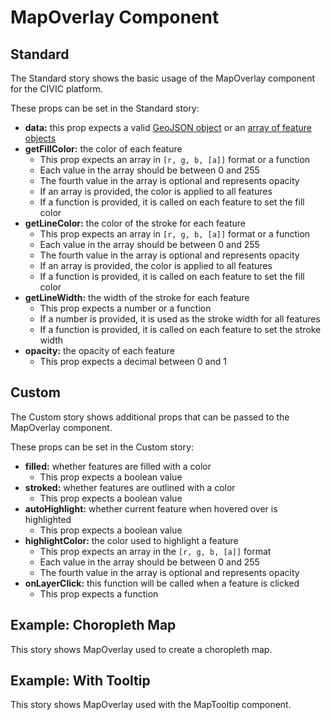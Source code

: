 # MapOverlay Component

## Standard

The Standard story shows the basic usage of the MapOverlay component for the CIVIC platform.

These props can be set in the Standard story:

- **data:** this prop expects a valid [GeoJSON object](https://tools.ietf.org/html/rfc7946#section-3) or an [array of feature objects](https://tools.ietf.org/html/rfc7946#section-3.2)
- **getFillColor:** the color of each feature
  - This prop expects an array in `[r, g, b, [a]]` format or a function
  - Each value in the array should be between 0 and 255
  - The fourth value in the array is optional and represents opacity
  - If an array is provided, the color is applied to all features
  - If a function is provided, it is called on each feature to set the fill color
- **getLineColor:** the color of the stroke for each feature
  - This prop expects an array in `[r, g, b, [a]]` format or a function
  - Each value in the array should be between 0 and 255
  - The fourth value in the array is optional and represents opacity
  - If an array is provided, the color is applied to all features
  - If a function is provided, it is called on each feature to set the fill color
- **getLineWidth:** the width of the stroke for each feature
  - This prop expects a number or a function
  - If a number is provided, it is used as the stroke width for all features
  - If a function is provided, it is called on each feature to set the stroke width
- **opacity:** the opacity of each feature
  - This prop expects a decimal between 0 and 1

## Custom

The Custom story shows additional props that can be passed to the MapOverlay component.

These props can be set in the Custom story:

- **filled:** whether features are filled with a color
  - This prop expects a boolean value
- **stroked:** whether features are outlined with a color
  - This prop expects a boolean value
- **autoHighlight:** whether current feature when hovered over is highlighted
  - This prop expects a boolean value
- **highlightColor:** the color used to highlight a feature
  - This prop expects an array in the `[r, g, b, [a]]` format
  - Each value in the array should be between 0 and 255
  - The fourth value in the array is optional and represents opacity
- **onLayerClick:** this function will be called when a feature is clicked
  - This prop expects a function

## Example: Choropleth Map

This story shows MapOverlay used to create a choropleth map.

## Example: With Tooltip

This story shows MapOverlay used with the MapTooltip component.
